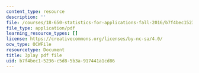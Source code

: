 ```yaml
---
content_type: resource
description: ''
file: /courses/18-650-statistics-for-applications-fall-2016/b7f4bec15236c5d85b3a917441a1cd86_lWW54ts9Ubo.pdf
file_type: application/pdf
learning_resource_types: []
license: https://creativecommons.org/licenses/by-nc-sa/4.0/
ocw_type: OCWFile
resourcetype: Document
title: 3play pdf file
uid: b7f4bec1-5236-c5d8-5b3a-917441a1cd86
---
```

